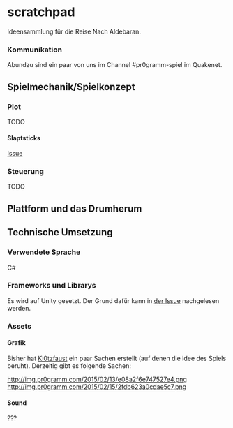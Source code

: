 # scratchpad
Ideensammlung für die Reise Nach Aldebaran.

### Kommunikation
Abundzu sind ein paar von uns im Channel #pr0gramm-spiel im Quakenet.

## Spielmechanik/Spielkonzept

### Plot
TODO

#### Slaptsticks
[Issue](https://github.com/AldebaranIndustries/scratchpad/issues/3)

### Steuerung
TODO

## Plattform und das Drumherum

## Technische Umsetzung

### Verwendete Sprache
C#

### Frameworks und Librarys
Es wird auf Unity gesetzt. Der Grund dafür kann in [der Issue](https://github.com/AldebaranIndustries/scratchpad/issues/1) nachgelesen werden.

### Assets
#### Grafik
Bisher hat [Kl0tzfaust](http://pr0gramm.com/user/Kl0tzfaust) ein paar Sachen erstellt (auf denen die Idee des Spiels beruht).
Derzeitig gibt es folgende Sachen:

http://img.pr0gramm.com/2015/02/13/e08a2f6e747527e4.png
http://img.pr0gramm.com/2015/02/15/2fdb623a0cdae5c7.png


#### Sound
???
